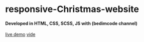 # responsive-Christmas-website

#### Developed in HTML, CSS, SCSS, JS with (bedimcode channel)
[live demo](https://ahmedelgaidi.github.io/responsive-Christmas-website)
[vide](https://clipchamp.com/watch/1x6cPbreoC0)
